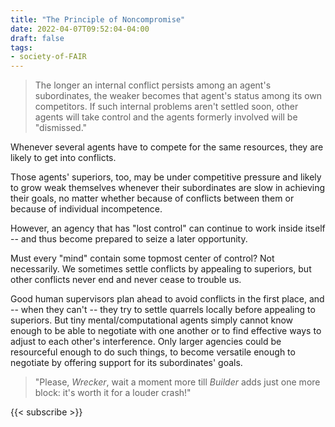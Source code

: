 ```yaml
---
title: "The Principle of Noncompromise"
date: 2022-04-07T09:52:04-04:00
draft: false
tags:
- society-of-FAIR
---
```


> The longer an internal conflict persists among an agent's subordinates, the weaker becomes that agent's status among its own competitors. If such internal problems aren't settled soon, other agents will take control and the agents formerly involved will be "dismissed."

Whenever several agents have to compete for the same resources, they are likely to get into conflicts.

Those agents' superiors, too, may be under competitive pressure and likely to grow weak themselves whenever their subordinates are slow in achieving their goals, no matter whether because of conflicts between them or because of individual incompetence.

However, an agency that has "lost control" can continue to work inside itself -- and thus become prepared to seize a later opportunity.

Must every "mind" contain some topmost center of control? Not necessarily. We sometimes settle conflicts by appealing to superiors, but other conflicts never end and never cease to trouble us.

Good human supervisors plan ahead to avoid conflicts in the first place, and -- when they can't -- they try to settle quarrels locally before appealing to superiors. But tiny mental/computational agents simply cannot know enough to be able to negotiate with one another or to find effective ways to adjust to each other's interference. Only larger agencies could be resourceful enough to do such things, to become versatile enough to negotiate by offering support for its subordinates' goals.
> "Please, *Wrecker*, wait a moment more till *Builder* adds just one more block: it's worth it for a louder crash!"

{{< subscribe >}}